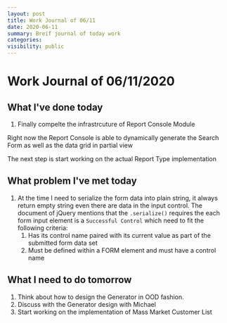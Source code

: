 ```yaml
---
layout: post
title: Work Journal of 06/11
date: 2020-06-11
summary: Breif journal of today work
categories:
visibility: public
---
```

# Work Journal of 06/11/2020

## What I've done today
1. Finally compelte the infrastrcuture of Report Console Module
<p>Right now the Report Console is able to dynamically generate the Search Form as well as the data grid in partial view</p>
<p>The next step is start working on the actual Report Type implementation</p>


## What problem I've met today
1. At the time I need to serialize the form data into plain string, it always return empty string even there are data in the input control. The document of jQuery mentions that the `.serialize()` requires the each form input element is a `Successful Control` which need to fit the following criteria: 
      1. Has its control name paired with its current value as part of the submitted form data set
      2. Must be defined within a FORM element and must have a control name

## What I need to do tomorrow
1. Think about how to design the Generator in OOD fashion. 
2. Discuss with the Generator design with Michael
3. Start working on the implementation of Mass Market Customer List 